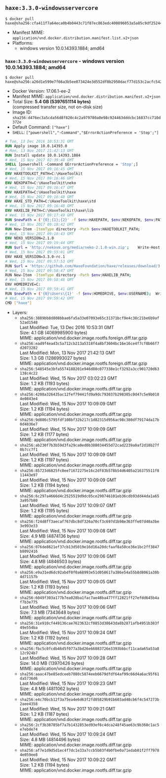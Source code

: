 ## `haxe:3.3.0-windowsservercore`

```console
$ docker pull haxe@sha256:cfa411f7a64eca0b4b0443c71f87ec863edc400896053a5a85c9df252440841b
```

-	Manifest MIME: `application/vnd.docker.distribution.manifest.list.v2+json`
-	Platforms:
	-	windows version 10.0.14393.1884; amd64

### `haxe:3.3.0-windowsservercore` - windows version 10.0.14393.1884; amd64

```console
$ docker pull haxe@sha256:a26d1e599e7f66a3b5ee873424e3d552df8b2950dacf77d153c2acfc54202998
```

-	Docker Version: 17.06.1-ee-2
-	Manifest MIME: `application/vnd.docker.distribution.manifest.v2+json`
-	Total Size: **5.4 GB (5397651114 bytes)**  
	(compressed transfer size, not on-disk size)
-	Image ID: `sha256:d476ec3a5cda56d8f820c4c2a979780a0e98c924463dddcbc16837cc710d372e`
-	Default Command: `["haxe"]`
-	`SHELL`: `["powershell","-Command","$ErrorActionPreference = 'Stop';"]`

```dockerfile
# Tue, 13 Dec 2016 10:53:31 GMT
RUN Apply image 10.0.14393.0
# Mon, 13 Nov 2017 21:42:13 GMT
RUN Install update 10.0.14393.1884
# Wed, 15 Nov 2017 02:39:48 GMT
SHELL [powershell -Command $ErrorActionPreference = 'Stop';]
# Wed, 15 Nov 2017 09:16:45 GMT
ENV HAXETOOLKIT_PATH=C:\HaxeToolkit
# Wed, 15 Nov 2017 09:16:46 GMT
ENV NEKOPATH=C:\HaxeToolkit\neko
# Wed, 15 Nov 2017 09:16:47 GMT
ENV HAXEPATH=C:\HaxeToolkit\haxe
# Wed, 15 Nov 2017 09:16:48 GMT
ENV HAXE_STD_PATH=C:\HaxeToolkit\haxe\std
# Wed, 15 Nov 2017 09:16:48 GMT
ENV HAXELIB_PATH=C:\HaxeToolkit\haxe\lib
# Wed, 15 Nov 2017 09:17:49 GMT
RUN $newPath = ('{0};{1};{2}' -f $env:HAXEPATH, $env:NEKOPATH, $env:PATH); 	Write-Host ('Updating PATH: {0}' -f $newPath); 	[Environment]::SetEnvironmentVariable('PATH', $newPath, [EnvironmentVariableTarget]::Machine);
# Wed, 15 Nov 2017 09:18:42 GMT
RUN New-Item -ItemType directory -Path $env:HAXETOOLKIT_PATH;
# Wed, 15 Nov 2017 09:18:43 GMT
ENV NEKO_VERSION=2.1.0
# Wed, 15 Nov 2017 09:19:44 GMT
RUN $url = 'http://nekovm.org/media/neko-2.1.0-win.zip'; 	Write-Host ('Downloading {0} ...' -f $url); 	Invoke-WebRequest -Uri $url -OutFile 'neko.zip'; 		Write-Host 'Verifying sha256 (ad7f8ead8300cdbfdc062bcf7ba63b1b1993d975023cde2dfd61936950eddb0e) ...'; 	if ((Get-FileHash neko.zip -Algorithm sha256).Hash -ne 'ad7f8ead8300cdbfdc062bcf7ba63b1b1993d975023cde2dfd61936950eddb0e') { 		Write-Host 'FAILED!'; 		exit 1; 	}; 		Write-Host 'Expanding ...'; 	New-Item -ItemType directory -Path tmp; 	Expand-Archive -Path neko.zip -DestinationPath tmp; 	if (Test-Path tmp\neko.exe) { Move-Item tmp $env:NEKOPATH } 	else { Move-Item (Resolve-Path tmp\neko* | Select -ExpandProperty Path) $env:NEKOPATH }; 		Write-Host 'Removing ...'; 	Remove-Item -Path neko.zip, tmp -Force -Recurse -ErrorAction Ignore; 		Write-Host 'Verifying install ...'; 	Write-Host '  neko -version'; neko -version; 		Write-Host 'Complete.';
# Wed, 15 Nov 2017 09:55:01 GMT
ENV HAXE_VERSION=3.3.0-rc.1
# Wed, 15 Nov 2017 09:57:53 GMT
RUN $url = 'https://github.com/HaxeFoundation/haxe/releases/download/3.3.0-rc1/haxe-3.3.0-rc.1-win.zip'; 	Write-Host ('Downloading {0} ...' -f $url); 	Invoke-WebRequest -Uri $url -OutFile haxe.zip; 		Write-Host 'Verifying sha256 (fa51621132432328a47e5e0416ab3b9f2f734b217a2bc9b650826aae2f12c6f4) ...'; 	if ((Get-FileHash haxe.zip -Algorithm sha256).Hash -ne 'fa51621132432328a47e5e0416ab3b9f2f734b217a2bc9b650826aae2f12c6f4') { 		Write-Host 'FAILED!'; 		exit 1; 	}; 		Write-Host 'Expanding ...'; 	New-Item -ItemType directory -Path tmp; 	Expand-Archive -Path haxe.zip -DestinationPath tmp; 	if (Test-Path tmp\haxe.exe) { Move-Item tmp $env:HAXEPATH } 	else { Move-Item (Resolve-Path tmp\haxe* | Select -ExpandProperty Path) $env:HAXEPATH }; 		Write-Host 'Removing ...'; 	Remove-Item -Path haxe.zip, tmp -Force -Recurse -ErrorAction Ignore; 		Write-Host 'Verifying install ...'; 	Write-Host '  haxe -version'; haxe -version; 		Write-Host 'Complete.';
# Wed, 15 Nov 2017 09:58:47 GMT
RUN New-Item -ItemType directory -Path $env:HAXELIB_PATH;
# Wed, 15 Nov 2017 09:58:48 GMT
ENV HOMEDRIVE=C:
# Wed, 15 Nov 2017 09:59:41 GMT
RUN $newPath = ('{0}\Users\{1}' -f $env:HOMEDRIVE, $env:USERNAME); 	Write-Host ('Updating HOMEPATH: {0}' -f $newPath); 	[Environment]::SetEnvironmentVariable('HOMEPATH', $newPath, [EnvironmentVariableTarget]::Machine);
# Wed, 15 Nov 2017 09:59:42 GMT
CMD ["haxe"]
```

-	Layers:
	-	`sha256:3889bb8d808bbae6fa5a33e07093e65c31371bcf9e4c38c21be6b9af52ad1548`  
		Last Modified: Tue, 13 Dec 2016 10:53:31 GMT  
		Size: 4.1 GB (4069985900 bytes)  
		MIME: application/vnd.docker.image.rootfs.foreign.diff.tar.gzip
	-	`sha256:ead9f4ead3c5a712cb213a5318f4a8bf3604bc16e16ce4f7cf0b66f7d2073282`  
		Last Modified: Mon, 13 Nov 2017 21:42:13 GMT  
		Size: 1.3 GB (1286993027 bytes)  
		MIME: application/vnd.docker.image.rootfs.foreign.diff.tar.gzip
	-	`sha256:548545e3bfa5574188201e946d80c077338e1cf3292a3cc901720d63138c4c22`  
		Last Modified: Wed, 15 Nov 2017 03:02:23 GMT  
		Size: 1.2 KB (1193 bytes)  
		MIME: application/vnd.docker.image.rootfs.diff.tar.gzip
	-	`sha256:4208a326435ac12fef79441fd9a9dc793037b298305c0d47c5e9b0184e0843e4`  
		Last Modified: Wed, 15 Nov 2017 10:09:09 GMT  
		Size: 1.2 KB (1194 bytes)  
		MIME: application/vnd.docker.image.rootfs.diff.tar.gzip
	-	`sha256:9d886c5795fdf108bf32b217c1d82315d956ac98c380df79174da17b0d4836e7`  
		Last Modified: Wed, 15 Nov 2017 10:09:09 GMT  
		Size: 1.2 KB (1177 bytes)  
		MIME: application/vnd.docker.image.rootfs.diff.tar.gzip
	-	`sha256:ab230f7b3b59d3fa29ca0ed0b388034455d72cad2239a8af2d18b27f0b7cc7f1`  
		Last Modified: Wed, 15 Nov 2017 10:09:09 GMT  
		Size: 1.2 KB (1197 bytes)  
		MIME: application/vnd.docker.image.rootfs.diff.tar.gzip
	-	`sha256:85723d6825fc0ee71672275e16c2df83b578b54d6405a216375511f811443e97`  
		Last Modified: Wed, 15 Nov 2017 10:09:09 GMT  
		Size: 1.2 KB (1194 bytes)  
		MIME: application/vnd.docker.image.rootfs.diff.tar.gzip
	-	`sha256:6c297a4666d4c2525519d9dc05ce290746101eb36cdb93dd44da1a653a957b80`  
		Last Modified: Wed, 15 Nov 2017 10:09:07 GMT  
		Size: 1.2 KB (1195 bytes)  
		MIME: application/vnd.docker.image.rootfs.diff.tar.gzip
	-	`sha256:f24d8ff3aecaf767dbc8df326a70cf3c697d1b98e363ffe07d48a3be3e993e33`  
		Last Modified: Wed, 15 Nov 2017 10:09:08 GMT  
		Size: 4.9 MB (4874136 bytes)  
		MIME: application/vnd.docker.image.rootfs.diff.tar.gzip
	-	`sha256:076de8621ef37cb13d5019e16d16a20dcfaaf8a50ce36e1bc2ff3847b8092416`  
		Last Modified: Wed, 15 Nov 2017 10:09:06 GMT  
		Size: 4.8 MB (4846503 bytes)  
		MIME: application/vnd.docker.image.rootfs.diff.tar.gzip
	-	`sha256:e9a31ed6dc92abdf0f0a68993e51d058617a386e54a55b8d8061a30b4d71157b`  
		Last Modified: Wed, 15 Nov 2017 10:09:05 GMT  
		Size: 1.2 KB (1193 bytes)  
		MIME: application/vnd.docker.image.rootfs.diff.tar.gzip
	-	`sha256:6049f303a177b7ea028ba1fac7ae48ba477ff12821ff27efdd645b4af7b3e775`  
		Last Modified: Wed, 15 Nov 2017 10:09:06 GMT  
		Size: 7.3 MB (7343648 bytes)  
		MIME: application/vnd.docker.image.rootfs.diff.tar.gzip
	-	`sha256:31e910cf449136cae7623632cf0853d38643da8b2871afb4951b383f49e554ba`  
		Last Modified: Wed, 15 Nov 2017 10:09:24 GMT  
		Size: 1.2 KB (1192 bytes)  
		MIME: application/vnd.docker.image.rootfs.diff.tar.gzip
	-	`sha256:fbc5c0fcdb46d5f077a3bd26e66083726e3393bbbcf11cada65a53a812c924b7`  
		Last Modified: Wed, 15 Nov 2017 10:09:28 GMT  
		Size: 14.0 MB (13970426 bytes)  
		MIME: application/vnd.docker.image.rootfs.diff.tar.gzip
	-	`sha256:aaac47be85edceeb7080c5874eeb6679dfdf64af99c66d4a6ac95f61da5736d6`  
		Last Modified: Wed, 15 Nov 2017 10:09:23 GMT  
		Size: 4.8 MB (4811062 bytes)  
		MIME: application/vnd.docker.image.rootfs.diff.tar.gzip
	-	`sha256:e4c70bcb12f3a75ea4e6d63f2fd05829b91b603ad48cb6f4c547273b2aee4358`  
		Last Modified: Wed, 15 Nov 2017 10:09:21 GMT  
		Size: 1.2 KB (1187 bytes)  
		MIME: application/vnd.docker.image.rootfs.diff.tar.gzip
	-	`sha256:2cf3b38785bf7a7b1432853ed93ef6c4dca248f45ae63c9b360c1ac5e7ebde74`  
		Last Modified: Wed, 15 Nov 2017 10:09:24 GMT  
		Size: 4.8 MB (4814496 bytes)  
		MIME: application/vnd.docker.image.rootfs.diff.tar.gzip
	-	`sha256:af7e1d9d5d1ec4f7dc1e33a7ccb5b03f4b0fbe0a71edab01f2ff79784e059ee8`  
		Last Modified: Wed, 15 Nov 2017 10:09:22 GMT  
		Size: 1.2 KB (1194 bytes)  
		MIME: application/vnd.docker.image.rootfs.diff.tar.gzip
